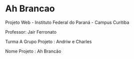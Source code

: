 # Ah Brancao

Projeto Web - Instituto Federal do Paraná - Campus Curitiba

Professor: Jair Ferronato

Turma A
Grupo Projeto : Andriw e Charles

Nome Projeto : Ah Brancão
